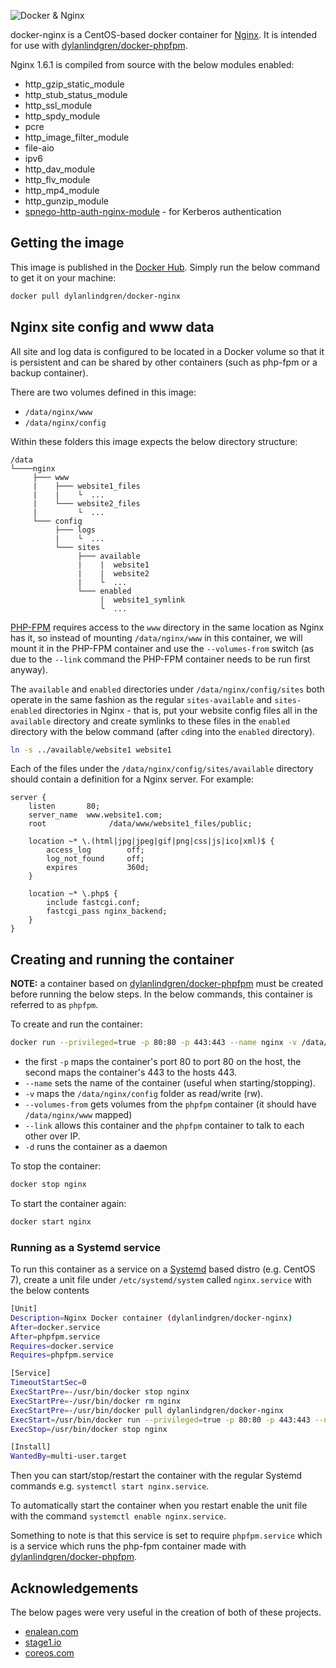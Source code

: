 ![Docker & Nginx](https://cloud.githubusercontent.com/assets/6241518/4104908/424e46f8-319b-11e4-9a2e-49a8cc49951c.jpg)

docker-nginx is a CentOS-based docker container for [Nginx](http://nginx.org). It is intended for use with [dylanlindgren/docker-phpfpm](https://github.com/dylanlindgren/docker-phpfpm).

Nginx 1.6.1 is compiled from source with the below modules enabled:
- http_gzip_static_module
- http_stub_status_module
- http_ssl_module
- http_spdy_module
- pcre
- http_image_filter_module
- file-aio
- ipv6
- http_dav_module
- http_flv_module
- http_mp4_module
- http_gunzip_module
- [spnego-http-auth-nginx-module](https://github.com/stnoonan/spnego-http-auth-nginx-module) - for Kerberos authentication

## Getting the image
This image is published in the [Docker Hub](https://registry.hub.docker.com/u/dylanlindgren/docker-nginx/). Simply run the below command to get it on your machine:

```bash
docker pull dylanlindgren/docker-nginx
```
## Nginx site config and www data
All site and log data is configured to be located in a Docker volume so that it is persistent and can be shared by other containers (such as php-fpm or a backup container).

There are two volumes defined in this image:

- `/data/nginx/www`
- `/data/nginx/config`

Within these folders this image expects the below directory structure:
```
/data
└────nginx
     ├─── www
     |    ├─── website1_files
     |    |    └  ...
     |    └─── website2_files
     |         └  ...
     └─── config
          ├─── logs
          |    └  ...
          └─── sites
               ├─── available
               |    |  website1
               |    |  website2
               |    └  ...
               └─── enabled
                    |  website1_symlink
                    └  ...
```
[PHP-FPM](https://github.com/dylanlindgren/docker-phpfpm) requires access to the `www` directory in the same location as Nginx has it, so instead of mounting `/data/nginx/www` in this container, we will mount it in the PHP-FPM container and use the `--volumes-from` switch (as due to the `--link` command the PHP-FPM container needs to be run first anyway).

The `available` and `enabled` directories under `/data/nginx/config/sites` both operate in the same fashion as the regular `sites-available` and `sites-enabled` directories in Nginx - that is, put your website config files all in the `available` directory and create symlinks to these files in the `enabled` directory with the below command (after `cd`ing into the `enabled` directory).
```bash
ln -s ../available/website1 website1
```

Each of the files under the `/data/nginx/config/sites/available` directory should contain a definition for a Nginx server. For example:
```
server {
    listen       80;
    server_name  www.website1.com;
    root              /data/www/website1_files/public;

    location ~* \.(html|jpg|jpeg|gif|png|css|js|ico|xml)$ {
        access_log        off;
        log_not_found     off;
        expires           360d;
    }

    location ~* \.php$ {
        include fastcgi.conf;
        fastcgi_pass nginx_backend;
    }
}
```

## Creating and running the container
**NOTE:** a container based on [dylanlindgren/docker-phpfpm](https://github.com/dylanlindgren/docker-phpfpm) must be created before running the below steps. In the below commands, this container is referred to as `phpfpm`.

To create and run the container:
```bash
docker run --privileged=true -p 80:80 -p 443:443 --name nginx -v /data/nginx/config:/data/nginx/config:rw --volumes-from phpfpm --link phpfpm:fpm -d dylanlindgren/docker-nginx
```
 - the first `-p` maps the container's port 80 to port 80 on the host, the second maps the container's 443 to the hosts 443.
 - `--name` sets the name of the container (useful when starting/stopping).
 - `-v` maps the `/data/nginx/config` folder as read/write (rw).
 - `--volumes-from`  gets volumes from the `phpfpm` container (it should have `/data/nginx/www` mapped)
 - `--link` allows this container and the `phpfpm` container to talk to each other over IP.
 - `-d` runs the container as a daemon

To stop the container:
```bash
docker stop nginx
```

To start the container again:
```bash
docker start nginx
```
### Running as a Systemd service
To run this container as a service on a [Systemd](http://www.freedesktop.org/wiki/Software/systemd/) based distro (e.g. CentOS 7), create a unit file under `/etc/systemd/system` called `nginx.service` with the below contents
```bash
[Unit]
Description=Nginx Docker container (dylanlindgren/docker-nginx)
After=docker.service
After=phpfpm.service
Requires=docker.service
Requires=phpfpm.service

[Service]
TimeoutStartSec=0
ExecStartPre=-/usr/bin/docker stop nginx
ExecStartPre=-/usr/bin/docker rm nginx
ExecStartPre=-/usr/bin/docker pull dylanlindgren/docker-nginx
ExecStart=/usr/bin/docker run --privileged=true -p 80:80 -p 443:443 --name nginx -v /data/nginx/config:/data/nginx/config:rw --volumes-from phpfpm --link phpfpm:fpm dylanlindgren/docker-nginx
ExecStop=/usr/bin/docker stop nginx

[Install]
WantedBy=multi-user.target
```
Then you can start/stop/restart the container with the regular Systemd commands e.g. `systemctl start nginx.service`.

To automatically start the container when you restart enable the unit file with the command `systemctl enable nginx.service`.

Something to note is that this service is set to require `phpfpm.service` which is a service which runs the php-fpm container made with  [dylanlindgren/docker-phpfpm](https://github.com/dylanlindgren/docker-phpfpm).

## Acknowledgements
The below pages were very useful in the creation of both of these projects.

 - [enalean.com](http://www.enalean.com/en/Deploy-%20PHP-app-Docker-Nginx-FPM-CentOSSCL)
 - [stage1.io](http://stage1.io/blog/making-docker-containers-communicate/)
 - [coreos.com](https://coreos.com/docs/launching-containers/launching/getting-started-with-systemd/)

